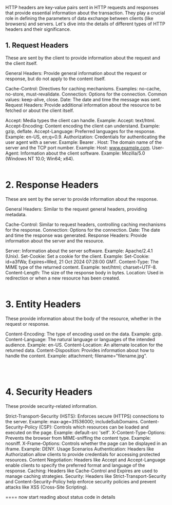 HTTP headers are key-value pairs sent in HTTP requests and responses that provide essential information about the transaction. They play a crucial role in defining the parameters of data exchange between clients (like browsers) and servers. Let's dive into the details of different types of HTTP headers and their significance.

<h2>1. Request Headers</h2>
These are sent by the client to provide information about the request and the client itself.

General Headers: Provide general information about the request or response, but do not apply to the content itself.

Cache-Control: Directives for caching mechanisms. Examples: no-cache, no-store, must-revalidate.
Connection: Options for the connection. Common values: keep-alive, close.
Date: The date and time the message was sent.
Request Headers: Provide additional information about the resource to be fetched or about the client itself.

Accept: Media types the client can handle. Example: Accept: text/html.
Accept-Encoding: Content encoding the client can understand. Example: gzip, deflate.
Accept-Language: Preferred languages for the response. Example: en-US, en;q=0.9.
Authorization: Credentials for authenticating the user agent with a server. Example: Bearer <token>.
Host: The domain name of the server and the TCP port number. Example: Host: www.example.com.
User-Agent: Information about the client software. Example: Mozilla/5.0 (Windows NT 10.0; Win64; x64).
<br>
<br>
<h1>2. Response Headers</h1>
These are sent by the server to provide information about the response.

General Headers: Similar to the request general headers, providing metadata.

<p>Cache-Control: Similar to request headers, controlling caching mechanisms for the response.
Connection: Options for the connection.
Date: The date and time the response was generated.
Response Headers: Provide information about the server and the resource.</p>

Server: Information about the server software. Example: Apache/2.4.1 (Unix).
Set-Cookie: Set a cookie for the client. Example: Set-Cookie: id=a3fWa; Expires=Wed, 21 Oct 2024 07:28:00 GMT.
Content-Type: The MIME type of the returned content. Example: text/html; charset=UTF-8.
Content-Length: The size of the response body in bytes.
Location: Used in redirection or when a new resource has been created.
<br><br>
<h1>3. Entity Headers</h1>
These provide information about the body of the resource, whether in the request or response.

<p>Content-Encoding: The type of encoding used on the data. Example: gzip.
Content-Language: The natural language or languages of the intended audience. Example: en-US.
Content-Location: An alternate location for the returned data.
Content-Disposition: Provides information about how to handle the content. Example: attachment; filename="filename.jpg".</p>
<br><br>
<h1>4. Security Headers</h1>
These provide security-related information.

<p>Strict-Transport-Security (HSTS): Enforces secure (HTTPS) connections to the server. Example: max-age=31536000; includeSubDomains.
Content-Security-Policy (CSP): Controls which resources can be loaded and executed on the page. Example: default-src 'self'.
X-Content-Type-Options: Prevents the browser from MIME-sniffing the content type. Example: nosniff.
X-Frame-Options: Controls whether the page can be displayed in an iframe. Example: DENY.
Usage Scenarios
Authentication: Headers like Authorization allow clients to provide credentials for accessing protected resources.
Content Negotiation: Headers like Accept and Accept-Language enable clients to specify the preferred format and language of the response.
Caching: Headers like Cache-Control and Expires are used to manage caching strategies.
Security: Headers like Strict-Transport-Security and Content-Security-Policy help enforce security policies and prevent attacks like XSS (Cross-Site Scripting).</p>
====
now start reading about status code  in details 
